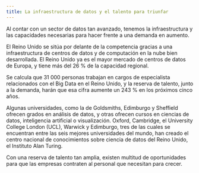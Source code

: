 ```yaml
---
title: La infraestructura de datos y el talento para triunfar
---
```


Al contar con un sector de datos tan avanzado, tenemos la infraestructura y las capacidades necesarias para hacer frente a una demanda en aumento.

El Reino Unido se sitúa por delante de la competencia gracias a una infraestructura de centros de datos y de computación en la nube bien desarrollada. El Reino Unido ya es el mayor mercado de centros de datos de Europa, y tiene más del 26 % de la capacidad regional.

Se calcula que 31 000 personas trabajan en cargos de especialista relacionados con el Big Data en el Reino Unido, y la reserva de talento, junto a la demanda, harán que esa cifra aumente un 243 % en los próximos cinco años.

Algunas universidades, como la de Goldsmiths, Edimburgo y Sheffield ofrecen grados en análisis de datos, y otras ofrecen cursos en ciencias de datos, inteligencia artificial o visualización. Oxford, Cambridge, el University College London (UCL), Warwick y Edimburgo, tres de las cuales se encuentran entre las seis mejores universidades del mundo, han creado el centro nacional de conocimientos sobre ciencia de datos del Reino Unido, el Instituto Alan Turing.

Con una reserva de talento tan amplia, existen multitud de oportunidades para que las empresas contraten al personal que necesitan para crecer.
